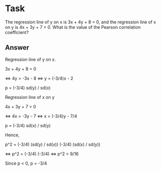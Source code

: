 # Task

The regression line of y on x is 3x + 4y + 8 = 0, and the regression line of x on y is 4x + 3y + 7 = 0. What is the value of the Pearson correlation coefficient?

## Answer

Regression line of y on x.

   3x + 4y + 8 = 0

   <=>  4y = -3x - 8
   <=>   y = (-3/4)x - 2

   p = (-3/4) sd(y) / sd(x)

Regression line of x on y

   4x + 3y + 7 = 0

   <=> 4x = -3y - 7
   <=>  x = (-3/4)y - 7/4

   p = (-3/4) sd(x) / sd(y)

Hence,

   p^2 = (-3/4) (sd(y) / sd(x))  (-3/4) (sd(x) / sd(y))

   <=> p^2 = (-3/4) (-3/4) 
   <=> p^2 = 9/16

   Since p < 0, p = -3/4

